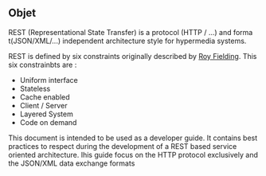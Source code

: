 
## Objet


REST (Representational State Transfer) is a protocol (HTTP / ...) and forma t(JSON/XML/...) independent architecture style for hypermedia systems.

REST is defined by six constraints originally described by [Roy Fielding](https://www.ics.uci.edu/~fielding/pubs/dissertation/fielding_dissertation.pdf). This six constrainbts are :
-  Uniform interface
-  Stateless
-  Cache enabled
-  Client / Server
-  Layered System
-  Code on demand

This document is intended to be used as a developer guide. It contains best practices to respect during the development of a REST based service oriented architecture. Ihis guide focus on the HTTP protocol exclusively and the JSON/XML data exchange formats


